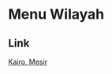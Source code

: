 # Menu Wilayah

## Link

[Kairo, Mesir](https://github.com/gigit-pemilu/pemilu-2024-99-luar-negeri/tree/main/pilpres/hitung-suara/sub/99-luar-negeri/sub/56-kairo-mesir/sub/01-kairo-mesir)

